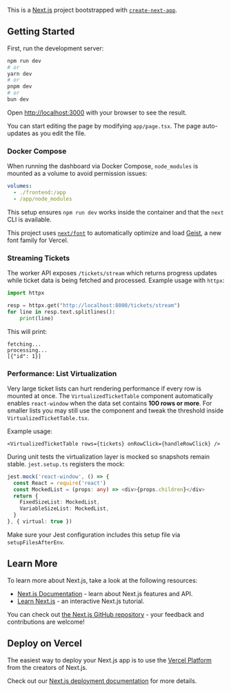 This is a [Next.js](https://nextjs.org) project bootstrapped with [`create-next-app`](https://nextjs.org/docs/app/api-reference/cli/create-next-app).

## Getting Started

First, run the development server:

```bash
npm run dev
# or
yarn dev
# or
pnpm dev
# or
bun dev
```

Open [http://localhost:3000](http://localhost:3000) with your browser to see the result.

You can start editing the page by modifying `app/page.tsx`. The page auto-updates as you edit the file.

### Docker Compose

When running the dashboard via Docker Compose, `node_modules` is mounted as a
volume to avoid permission issues:

```yaml
volumes:
  - ./frontend:/app
  - /app/node_modules
```

This setup ensures `npm run dev` works inside the container and that the `next`
CLI is available.

This project uses [`next/font`](https://nextjs.org/docs/app/building-your-application/optimizing/fonts) to automatically optimize and load [Geist](https://vercel.com/font), a new font family for Vercel.

### Streaming Tickets

The worker API exposes `/tickets/stream` which returns progress updates while
ticket data is being fetched and processed. Example usage with `httpx`:

```python
import httpx

resp = httpx.get("http://localhost:8000/tickets/stream")
for line in resp.text.splitlines():
    print(line)
```

This will print:

```
fetching...
processing...
[{"id": 1}]
```

### Performance: List Virtualization

Very large ticket lists can hurt rendering performance if every row is mounted at
once. The `VirtualizedTicketTable` component automatically enables
`react-window` when the data set contains **100 rows or more**. For smaller
lists you may still use the component and tweak the threshold inside
`VirtualizedTicketTable.tsx`.

Example usage:

```tsx
<VirtualizedTicketTable rows={tickets} onRowClick={handleRowClick} />
```

During unit tests the virtualization layer is mocked so snapshots remain stable.
`jest.setup.ts` registers the mock:

```ts
jest.mock('react-window', () => {
  const React = require('react')
  const MockedList = (props: any) => <div>{props.children}</div>
  return {
    FixedSizeList: MockedList,
    VariableSizeList: MockedList,
  }
}, { virtual: true })
```

Make sure your Jest configuration includes this setup file via `setupFilesAfterEnv`.

## Learn More

To learn more about Next.js, take a look at the following resources:

- [Next.js Documentation](https://nextjs.org/docs) - learn about Next.js features and API.
- [Learn Next.js](https://nextjs.org/learn) - an interactive Next.js tutorial.

You can check out [the Next.js GitHub repository](https://github.com/vercel/next.js) - your feedback and contributions are welcome!

## Deploy on Vercel

The easiest way to deploy your Next.js app is to use the [Vercel Platform](https://vercel.com/new?utm_medium=default-template&filter=next.js&utm_source=create-next-app&utm_campaign=create-next-app-readme) from the creators of Next.js.

Check out our [Next.js deployment documentation](https://nextjs.org/docs/app/building-your-application/deploying) for more details.

